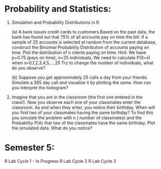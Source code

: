 # Probability and Statistics:

1. Simulation and Probability Distributions in R
   
   (a) A bank issues credit cards to customers.Based on the past data, the bank has found out that 75% of all accounts pay on time the bill.
   If a sample of 25 accounts is selected at random from the current database, construct the Binomial Probability Distribution of accounts paying on time. Plot the distribution of n clients paying on time.
   Hint: We have p=0.75 (pays on time), n=25 individuals, We need to calculate P(X=x) when x=0,1,2,3,4,5,…,25
   Try to change the number of individuals, what do you observe?

   (b) Suppose you get approximately 25 calls a day from your friends. Simulate a 365 day call and visualize it by plotting the same. How can you interpret the histogram?

2. Imagine that you are in the classroom (the first one entered in the class!). Now you observe each one of your classmates enter the classroom. As and when they enter, you notice their birthday.
   When will you find two of your classmates having the same birthday? To find this you simulate the problem with n ( number of classmates) and the Probability P(A) that two of the classmates have the same birthday.
   Plot the simulated data. What do you notice?

# Semester 5: 
R Lab Cycle 1 - In Progress
R Lab Cycle 2
R Lab Cycle 3
